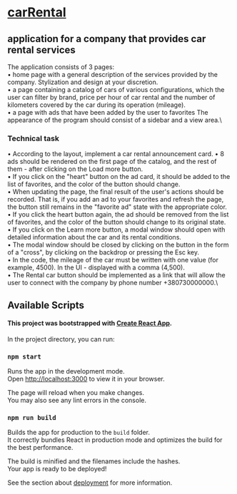 # [carRental](https://bardjur.github.io/carRental/)
## application for a company that provides car rental services

The application consists of 3 pages:\
  • home page with a general description of the services provided by the company. Stylization and design at your discretion.\
  • a page containing a catalog of cars of various configurations, which the user can filter by brand, price per hour of car rental and the number of kilometers covered by the car during its operation (mileage).\
  • a page with ads that have been added by the user to favorites The appearance of the program should consist of a sidebar and a view area.\

### Technical task
  •  According to the layout, implement a car rental announcement card.
  •  8 ads should be rendered on the first page of the catalog, and the rest of them - after clicking on the Load more button.\
  •  If you click on the "heart" button on the ad card, it should be added to the list of favorites, and the color of the button should change.\
  •  When updating the page, the final result of the user's actions should be recorded. That is, if you add an ad to your favorites and refresh the page, the button still remains in the "favorite ad" state with the appropriate color.\
  •  If you click the heart button again, the ad should be removed from the list of favorites, and the color of the button should change to its original state.\
  •  If you click on the Learn more button, a modal window should open with detailed information about the car and its rental conditions.\
  •  The modal window should be closed by clicking on the button in the form of a "cross", by clicking on the backdrop or pressing the Esc key.\
  •  In the code, the mileage of the car must be written with one value (for example, 4500). In the UI - displayed with a comma (4,500).\
  •  The Rental car button should be implemented as a link that will allow the user to connect with the company by phone number +380730000000.\



## Available Scripts
#### This project was bootstrapped with [Create React App](https://github.com/facebook/create-react-app).

In the project directory, you can run:

### `npm start`

Runs the app in the development mode.\
Open [http://localhost:3000](http://localhost:3000) to view it in your browser.

The page will reload when you make changes.\
You may also see any lint errors in the console.

### `npm run build`

Builds the app for production to the `build` folder.\
It correctly bundles React in production mode and optimizes the build for the best performance.

The build is minified and the filenames include the hashes.\
Your app is ready to be deployed!

See the section about [deployment](https://facebook.github.io/create-react-app/docs/deployment) for more information.
